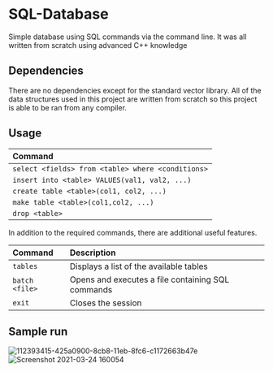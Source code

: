 # SQL-Database

Simple database using SQL commands via the command line. It was all written from scratch using advanced C++ knowledge

## Dependencies

There are no dependencies except for the standard vector library. All of the data structures used in this project are written from scratch so this project is able to be ran from any compiler.

## Usage

| Command |
| :---- |
| `select <fields> from <table> where <conditions>` |
| `insert into <table> VALUES(val1, val2, ...)` |
| `create table <table>(col1, col2, ...)` |
| `make table <table>(col1,col2, ...)`    |
| `drop <table>` |

In addition to the required commands, there are additional useful features. 

| Command | Description
| :---- | :----
| `tables` | Displays a list of the available tables
| `batch <file>` | Opens and executes a file containing SQL commands
| `exit` | Closes the session

## Sample run

![112393415-425a0900-8cb8-11eb-8fc6-c1172663b47e](https://user-images.githubusercontent.com/50897551/112394550-26effd80-8cba-11eb-9640-0ff3c9a1c174.png)
![Screenshot 2021-03-24 160054](https://user-images.githubusercontent.com/50897551/112394563-2e170b80-8cba-11eb-9c2e-3a18263aaf7a.png)



